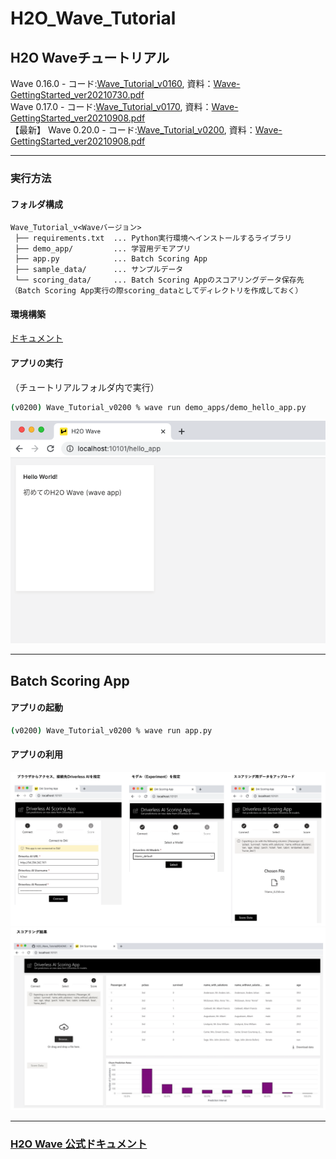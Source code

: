 # H2O_Wave_Tutorial

## H2O Waveチュートリアル
Wave 0.16.0 - コード:[Wave_Tutorial_v0160](Wave_Tutorial_v0160/), 資料：[Wave-GettingStarted_ver20210730.pdf](Wave-GettingStarted_ver20210730.pdf)  
Wave 0.17.0 - コード:[Wave_Tutorial_v0170](Wave_Tutorial_v0170/), 資料：[Wave-GettingStarted_ver20210908.pdf](Wave-GettingStarted_ver20210908.pdf)  
【最新】 Wave 0.20.0 - コード:[Wave_Tutorial_v0200](Wave_Tutorial_v0200/), 資料：[Wave-GettingStarted_ver20210908.pdf](Wave-GettingStarted_ver220209.pdf)

***

### 実行方法
#### フォルダ構成
```
Wave_Tutorial_v<Waveバージョン>
 ├── requirements.txt  ... Python実行環境へインストールするライブラリ
 ├── demo_app/         ... 学習用デモアプリ
 ├── app.py            ... Batch Scoring App
 ├── sample_data/      ... サンプルデータ
 └── scoring_data/     ... Batch Scoring Appのスコアリングデータ保存先（Batch Scoring App実行の際scoring_dataとしてディレクトリを作成しておく）
```
#### 環境構築
[ドキュメント](https://wave.h2o.ai/docs/installation)
  
#### アプリの実行
（チュートリアルフォルダ内で実行）
```bash
(v0200) Wave_Tutorial_v0200 % wave run demo_apps/demo_hello_app.py
```
![hello app](./img/hello_app.png)

***
## Batch Scoring App
#### アプリの起動
```bash
(v0200) Wave_Tutorial_v0200 % wave run app.py
```
#### アプリの利用
![app1](./img/app_1.png)
![app2](./img/app_2.png)

***
### [H2O Wave 公式ドキュメント](https://wave.h2o.ai/)
